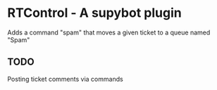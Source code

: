 RTControl - A supybot plugin
============================

Adds a command "spam" that moves a given ticket to a queue named "Spam"

TODO
----

Posting ticket comments via commands
